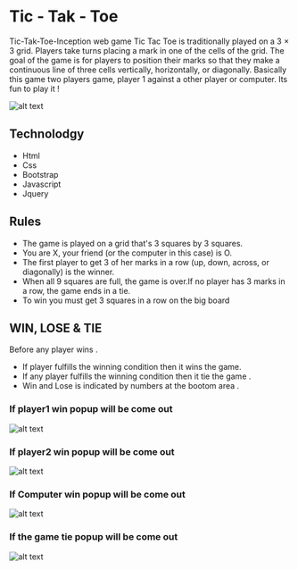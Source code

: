 # Tic - Tak - Toe

Tic-Tak-Toe-Inception web game
Tic Tac Toe is traditionally played on a 3 × 3 grid. Players take turns placing a mark in one of the cells of the grid. The goal of the game is for players to position their marks so that they make a continuous line of three cells vertically, horizontally, or diagonally.
Basically this game two players game, player 1 against a other player or computer. Its fun to play it !

![alt text](https://i.ibb.co/wQhGBWc/demo.png "Demo")

## Technolodgy

* Html
* Css
* Bootstrap
* Javascript
* Jquery

## Rules

* The game is played on a grid that's 3 squares by 3 squares.
* You are X, your friend (or the computer in this case) is O.
* The first player to get 3 of her marks in a row (up, down, across, or diagonally) is the winner.
* When all 9 squares are full, the game is over.If no player has 3 marks in a row, the game ends in a tie.
* To win you must get 3 squares in a row on the big board


## WIN, LOSE & TIE

Before any player wins .

* If player fulfills the winning condition then it wins the game.
* If any player fulfills the winning condition then it tie the game .
* Win and Lose is indicated by numbers at the bootom area .

### If player1 win popup will be come out
![alt text](https://i.ibb.co/gtDKz2F/player1-win.png "Player1 win")
### If player2 win popup will be come out
![alt text](https://i.ibb.co/fNJzmB4/player2-win.png "Player2 win")
### If Computer win popup will be come out
![alt text](https://i.ibb.co/SvXg8Hj/computer-win.png "Computer win")
### If the game tie popup will be come out
![alt text](https://i.ibb.co/RYFd35h/tie.png "Game tie")
